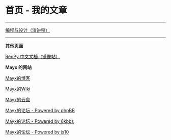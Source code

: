 # 首页 - 我的文章

 * * *

[编程与设计（演讲稿）](./docs/Coding.html)   

 * * *
 
**其他页面** 
 
 [RenPy 中文文档（镜像站）](./RenPy_Docs_CHS/RenPy/)   

**Mayx 的网站**
 
[Mayx的博客](http://mayx.my-board.org/)   

[Mayx的Wiki](http://mayxwiki.my-style.in/)   

[Mayx的云盘](http://mayxdisk.is-best.net/)   

[Mayx的论坛 - Powered by phpBB](http://mayxbbs.my-board.org/)   

[Mayx的论坛 - Powered by 6kbbs](http://mayx.poorwebmaster.com/)   

[Mayx的论坛 - Powered by js10](http://mayx.3vcm.net/)   
